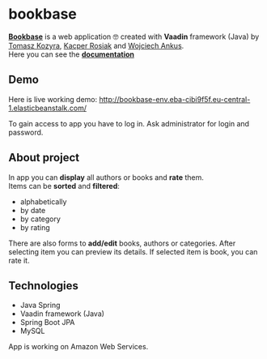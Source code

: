 # bookbase
[**Bookbase**](http://bookbase3-env.eba-tbefkzvk.eu-central-1.elasticbeanstalk.com)
is a web application :nerd_face: created with **Vaadin** framework (Java)
by [Tomasz Kozyra](https://github.com/tkozyra),
[Kacper Rosiak](https://github.com/rosKacper) and
[Wojciech Ankus](https://github.com/vojteq).\
Here you can see the [**documentation**](https://github.com/tkozyra/bookbase/blob/master/Bookbase%20-%20dokumentacja.pdf)

## Demo

Here is live working demo: http://bookbase-env.eba-cibi9f5f.eu-central-1.elasticbeanstalk.com/

To gain access to app you have to log in. Ask administrator for login and password.

## About project
In app you can **display** all authors or books and **rate** them.\
Items can be **sorted** and **filtered**:
- alphabetically
- by date
- by category
- by rating


There are also forms to **add/edit** books, authors or categories.
After selecting item you can preview its details. If selected item is book, you can rate it.
 
 
## Technologies

  - Java Spring
  - Vaadin framework (Java)
  - Spring Boot JPA
  - MySQL

 App is working on Amazon Web Services.
